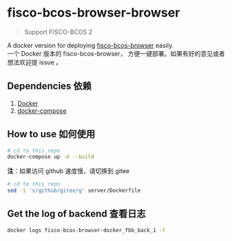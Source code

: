 # fisco-bcos-browser-browser

> Support FISCO-BCOS 2

A docker version for deploying [fisco-bcos-browser](https://github.com/FISCO-BCOS/fisco-bcos-browser) easily.\
一个 Docker 版本的 fisco-bcos-browser， 方便一键部署。如果有好的意见或者想法欢迎提 issue 。

## Dependencies 依赖

1. [Docker](https://www.docker.com/get-started)
2. [docker-compose](https://docs.docker.com/compose/install/)

## How to use 如何使用

``` sh
# cd to this repo
docker-compose up -d --build
```

**注**：如果访问 github 速度慢，请切换到 gitee

``` sh
# cd to this repo
sed -i 's/github/gitee/g' server/Dockerfile
```

## Get the log of backend 查看日志

``` sh
docker logs fisco-bcos-browser-docker_fbb_back_1 -f
```
